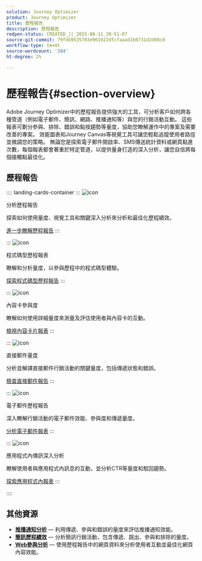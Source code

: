 ```yaml
---
solution: Journey Optimizer
product: Journey Optimizer
title: 歷程報告
description: 歷程報告
redpen-status: CREATED_||_2025-08-11_20-51-07
source-git-commit: 79fdb9535703e961922dfcfaaad1b6731d2d88c0
workflow-type: tm+mt
source-wordcount: '284'
ht-degree: 2%

---
```



# 歷程報告{#section-overview}

Adobe Journey Optimizer中的歷程報告提供強大的工具，可分析客戶如何跨各種管道（例如電子郵件、簡訊、網路、推播通知等）與您的行銷活動互動。 這些報表可劃分參與、排除、錯誤和點按趨勢等量度，協助您瞭解運作中的專案及需要改善的專案。 效能圖表和Journey Canvas等視覺工具可讓您輕鬆追蹤使用者路徑並微調您的策略。 無論您是探索電子郵件開啟率、SMS傳送統計資料或網頁點進次數，每個報表都會著重於特定管道，以提供量身打造的深入分析，讓您自信將每個接觸點最佳化。

## 歷程報告

:::: landing-cards-container
:::
![icon](https://cdn.experienceleague.adobe.com/icons/chart-line.svg)

分析歷程報告

探索如何使用量度、視覺工具和關鍵深入分析來分析和最佳化歷程績效。

[進一步瞭解歷程報告](../using/reports/journey-global-report-cja.md)
:::

:::
![icon](https://cdn.experienceleague.adobe.com/icons/code-branch.svg)

程式碼型歷程報表

瞭解和分析量度，以參與歷程中的程式碼型體驗。

[探索程式碼型歷程報告](../using/reports/journey-global-report-cja-code.md)
:::

:::
![icon](https://cdn.experienceleague.adobe.com/icons/puzzle-piece.svg)

內容卡參與度

瞭解如何使用詳細量度來測量及評估使用者與內容卡的互動。

[檢視內容卡片報表](../using/reports/journey-global-report-cja-content.md)
:::

:::
![icon](https://cdn.experienceleague.adobe.com/icons/envelope.svg)

直接郵件量度

分析並解譯直接郵件行銷活動的關鍵量度，包括傳遞狀態和錯誤。

[檢查直接郵件報告](../using/reports/journey-global-report-cja-direct.md)
:::

:::
![icon](https://cdn.experienceleague.adobe.com/icons/envelope-open.svg)

電子郵件歷程報告

深入瞭解行銷活動的電子郵件效能、參與度和傳遞量度。

[分析電子郵件報表](../using/reports/journey-global-report-cja-email.md)
:::

:::
![icon](https://cdn.experienceleague.adobe.com/icons/mobile.svg)

應用程式內傳訊深入分析

瞭解使用者與應用程式內訊息的互動，並分析CTR等量度和駁回趨勢。

[探索應用程式內報表](../using/reports/journey-global-report-cja-inapp.md)
:::

::::


## 其他資源

- **[推播通知分析](../using/reports/journey-global-report-cja-push.md)** — 利用傳遞、參與和錯誤的量度來評估推播通知效能。
- **[簡訊歷程績效](../using/reports/journey-global-report-cja-sms.md)** — 分析簡訊行銷活動，包含傳遞、跳出、參與和排除的量度。
- **[Web參與分析](../using/reports/journey-global-report-cja-web.md)** — 使用歷程報告中的網頁資料來分析使用者互動並最佳化網頁內容效能。
